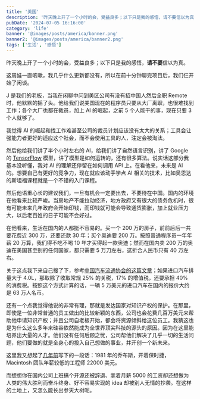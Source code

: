 ```yaml
---
title: '美国'
description: '昨天晚上开了一个小时的会，受益良多；以下只是我的感悟，请不要信以为真。'
pubDate: '2024-07-05 16:16:00'
category: 'life'
banner: '@images/posts/america/banner.png'
banner2: '@images/posts/america/banner2.png'
tags: ['生活', '感悟']
---
```


昨天晚上开了一个小时的会，受益良多；以下只是我的感悟，**请不要**信以为真。

这周娃一直咳嗽，我几乎什么更新都没有，所以在前十分钟聊完项目后，我们仨开始了闲谈。

J 是我们的老板，当我在闲聊中问到美区公司有没有招中国人然后全职 Remote 时，他默默的摇了头。他给我们说美国现在的程序员只要从大厂离职，也很难找到工作；各个大厂也都在裁员，加上 AI 的崛起，之前 5 个人能干的事，现在只要 3 个人就够了。

我觉得 AI 的崛起和找工作难甚至公司的裁员计划应该没有太大的关系；工具会让强能力者更好的适应这个社会，而不会使用工具的人，注定会被淘汰。

然后他给我们讲了半个小时左右的 AI，给我们讲了自然语言识别，讲了 Google 的 [TensorFlow](https://www.tensorflow.org/) 模型，讲了模型是如何运转的，还有很多算法。说实话这部分我基本没听懂，我对 AI 的理解还停留在如何调用 API 上。在看他来，未来是 AI 的。想要自己有更好的竞争力，现在就应该动手学点 AI 相关的技术，比如吴恩达的斯坦福课程就是一个不错的入门课程。

然后他语重心长的建议我们，一旦有机会一定要出去，不要待在中国。国内的环境在他看来比较严峻。当房地产不能拉动经济，地方政府又有很大的债务危机时，很有可能未来几年政府会开始印钱，而印钱就可能会导致通货膨胀，加上就业压力大，以后老百姓的日子可能不会好过。

在他看来，生活在国内的人都挺不容易的。买一个 200 万的房子，前前后后一共要花费近 300 万，还要还款 30 年；买个奥迪要 200 万。按照普通程序员一年年薪 20 万算，我们得不吃不喝 10 年才买得起一款奥迪；然而在国内卖 200 万的奥迪在美国甚至别的任何国家，都只需要 5 万刀左右，这折合人民币只有 40 万左右。

关于这点我下来自己搜了下，参考[中国汽车流通协会的这篇文章](http://www.cada.cn/data/info_87_6798.html)；如果进口汽车排量大于 4.0L，那取除了收取常规 25% 的关税，17% 的增值税，还要承担 40% 的消费税。按照这个方式计算的话，一辆 5 万美元的进口汽车在国内的报价大约是 63 万人名币。

还有一个点我觉得他说的非常有理，那就是发达国家对知识产权的保护。在那里，即使是一位非常普通的员工做出的比较新颖的东西，公司也会花费几百万美元来帮助他申请知识产权；并且公司自老板开始，都会将资源倾斜给这位员工。我猜这也是为什么这么多年来硅谷依然能成为全世界顶尖科技的源头的原因。因为在这里能培养出大量的人才。他们没有任何后顾之忧，公司帮他们解决了几乎一切的生活问题，他们要做的就是全身心的投入自己想做的事业，并开创一个新未来。

这里我又想起了[几年前](https://godruoyi.com/posts/the-revolution-in-silicon-valley/)写下的一段话：1981 年的乔布斯，开着保时捷，Macintosh 团队年薪较低的工程师 22000 美元。

而想想你在国内公司上班搞个开源还被辞退、拿着月薪 5000 的工资却还想做为人类的伟大胜利而奋斗终身、好不容易实现的 idea 却被别人无情的抄袭。在这样的土地上，又怎么能长出参天大树呢。
